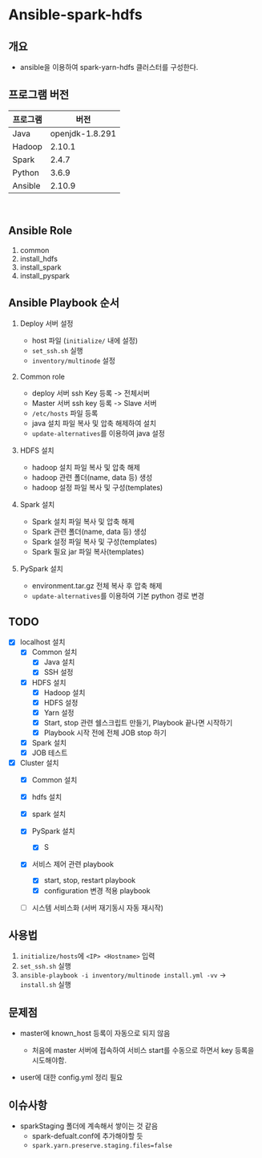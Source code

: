 # Ansible-spark-hdfs
## 개요 
- ansible을 이용하여 spark-yarn-hdfs 클러스터를 구성한다.

## 프로그램 버전
|프로그램|버전|
|--------|---|
|Java|openjdk-1.8.291|
|Hadoop|2.10.1|
|Spark|2.4.7|
|Python|3.6.9|
|Ansible|2.10.9|

<br>

## Ansible Role
1. common
2. install_hdfs
3. install_spark
4. install_pyspark



## Ansible Playbook 순서
1. Deploy 서버 설정
   - host 파일 (`initialize/` 내에 설정)
   - `set_ssh.sh` 실행
   - `inventory/multinode` 설정
  
2. Common role
    - deploy 서버 ssh Key 등록 -> 전체서버
    - Master 서버 ssh key 등록 -> Slave 서버
    - `/etc/hosts` 파일 등록
    - java 설치 파일 복사 및 압축 해제하여 설치
    - `update-alternatives`를 이용하여 java 설정
3. HDFS 설치
    - hadoop 설치 파일 복사 및 압축 해제
    - hadoop 관련 폴더(name, data 등) 생성
    - hadoop 설정 파일 복사 및 구성(templates)

4. Spark 설치
    - Spark 설치 파일 복사 및 압축 해제
    - Spark 관련 폴더(name, data 등) 생성
    - Spark 설정 파일 복사 및 구성(templates)
    - Spark 필요 jar 파일 복사(templates)

5. PySpark 설치
    - environment.tar.gz 전체 복사 후 압축 해제
    - `update-alternatives`를 이용하여 기본 python 경로 변경


## TODO
- [X] localhost 설치
  - [x] Common 설치
      - [X] Java 설치
      - [x] SSH 설정
  - [x] HDFS 설치
      - [x] Hadoop 설치
      - [x] HDFS 설정
      - [x] Yarn 설정 
      - [x] Start, stop 관련 쉘스크립트 만들기, Playbook 끝나면 시작하기
      - [x] Playbook 시작 전에 전체 JOB stop 하기
  - [X] Spark 설치
  - [x] JOB 테스트
- [x] Cluster 설치 
  - [x] Common 설치
  - [x] hdfs 설치
  - [x] spark 설치
  - [x] PySpark 설치
    - [x] S
  - [x] 서비스 제어 관련 playbook
    - [x] start, stop, restart playbook
    - [x] configuration 변경 적용 playbook
  - [ ] 시스템 서비스화 (서버 재기동시 자동 재시작)





## 사용법
1. `initialize/hosts`에 `<IP> <Hostname>` 입력
2. `set_ssh.sh`  실행
3. `ansible-playbook -i inventory/multinode install.yml -vv` -> `install.sh` 실행


## 문제점
- master에 known_host 등록이 자동으로 되지 않음
  - 처음에 master 서버에 접속하여 서비스 start를 수동으로 하면서 key 등록을 시도해야함.
  
- user에 대한 config.yml 정리 필요

## 이슈사항
- sparkStaging 폴더에 계속해서 쌓이는 것 같음
  - spark-defualt.conf에 추가해야할 듯
  - `spark.yarn.preserve.staging.files=false` 